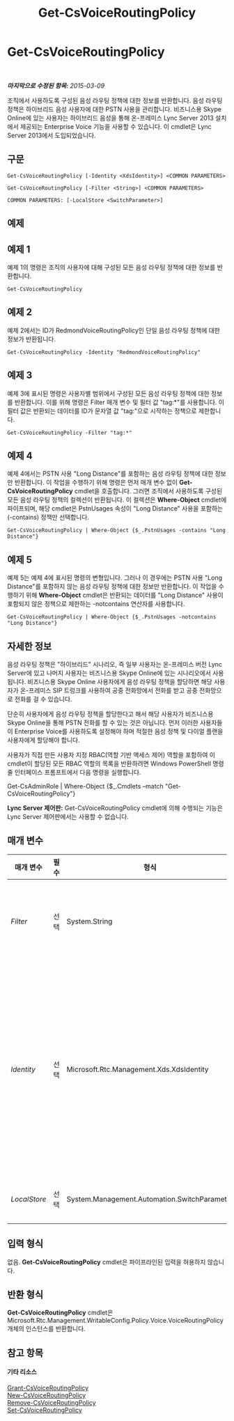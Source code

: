 ﻿---
title: Get-CsVoiceRoutingPolicy
TOCTitle: Get-CsVoiceRoutingPolicy
ms:assetid: 60245b7d-4e95-4925-aae5-c0fa1e9f38fc
ms:mtpsurl: https://technet.microsoft.com/ko-kr/library/JJ204940(v=OCS.15)
ms:contentKeyID: 49303793
ms.date: 08/24/2015
mtps_version: v=OCS.15
ms.translationtype: HT
---

# Get-CsVoiceRoutingPolicy

 

_**마지막으로 수정된 항목:** 2015-03-09_

조직에서 사용하도록 구성된 음성 라우팅 정책에 대한 정보를 반환합니다. 음성 라우팅 정책은 하이브리드 음성 사용자에 대한 PSTN 사용을 관리합니다. 비즈니스용 Skype Online에 있는 사용자는 하이브리드 음성을 통해 온-프레미스 Lync Server 2013 설치에서 제공되는 Enterprise Voice 기능을 사용할 수 있습니다. 이 cmdlet은 Lync Server 2013에서 도입되었습니다.

## 구문

    Get-CsVoiceRoutingPolicy [-Identity <XdsIdentity>] <COMMON PARAMETERS>

    Get-CsVoiceRoutingPolicy [-Filter <String>] <COMMON PARAMETERS>

    COMMON PARAMETERS: [-LocalStore <SwitchParameter>]

## 예제

## 예제 1

예제 1의 명령은 조직의 사용자에 대해 구성된 모든 음성 라우팅 정책에 대한 정보를 반환합니다.

    Get-CsVoiceRoutingPolicy

## 예제 2

예제 2에서는 ID가 RedmondVoiceRoutingPolicy인 단일 음성 라우팅 정책에 대한 정보가 반환됩니다.

    Get-CsVoiceRoutingPolicy -Identity "RedmondVoiceRoutingPolicy"

## 예제 3

예제 3에 표시된 명령은 사용자별 범위에서 구성된 모든 음성 라우팅 정책에 대한 정보를 반환합니다. 이를 위해 명령은 Filter 매개 변수 및 필터 값 "tag:\*"를 사용합니다. 이 필터 값은 반환되는 데이터를 ID가 문자열 값 "tag:"으로 시작하는 정책으로 제한합니다.

    Get-CsVoiceRoutingPolicy -Filter "tag:*"

## 예제 4

예제 4에서는 PSTN 사용 "Long Distance"를 포함하는 음성 라우팅 정책에 대한 정보만 반환합니다. 이 작업을 수행하기 위해 명령은 먼저 매개 변수 없이 **Get-CsVoiceRoutingPolicy** cmdlet을 호출합니다. 그러면 조직에서 사용하도록 구성된 모든 음성 라우팅 정책의 컬렉션이 반환됩니다. 이 컬렉션은 **Where-Object** cmdlet에 파이프되며, 해당 cmdlet은 PstnUsages 속성이 "Long Distance" 사용을 포함하는(-contains) 정책만 선택합니다.

    Get-CsVoiceRoutingPolicy | Where-Object {$_.PstnUsages -contains "Long Distance"}

## 예제 5

예제 5는 예제 4에 표시된 명령의 변형입니다. 그러나 이 경우에는 PSTN 사용 "Long Distance"를 포함하지 않는 음성 라우팅 정책에 대한 정보만 반환합니다. 이 작업을 수행하기 위해 **Where-Object** cmdlet은 반환되는 데이터를 "Long Distance" 사용이 포함되지 않은 정책으로 제한하는 -notcontains 연산자를 사용합니다.

    Get-CsVoiceRoutingPolicy | Where-Object {$_.PstnUsages -notcontains "Long Distance"}

## 자세한 정보

음성 라우팅 정책은 "하이브리드" 시나리오, 즉 일부 사용자는 온-프레미스 버전 Lync Server에 있고 나머지 사용자는 비즈니스용 Skype Online에 있는 시나리오에서 사용됩니다. 비즈니스용 Skype Online 사용자에게 음성 라우팅 정책을 할당하면 해당 사용자가 온-프레미스 SIP 트렁크를 사용하여 공중 전화망에서 전화를 받고 공중 전화망으로 전화를 걸 수 있습니다.

단순히 사용자에게 음성 라우팅 정책을 할당한다고 해서 해당 사용자가 비즈니스용 Skype Online을 통해 PSTN 전화를 할 수 있는 것은 아닙니다. 먼저 이러한 사용자들이 Enterprise Voice를 사용하도록 설정해야 하며 적절한 음성 정책 및 다이얼 플랜을 사용자에게 할당해야 합니다.

사용자가 직접 만든 사용자 지정 RBAC(역할 기반 액세스 제어) 역할을 포함하여 이 cmdlet이 할당된 모든 RBAC 역할의 목록을 반환하려면 Windows PowerShell 명령줄 인터페이스 프롬프트에서 다음 명령을 실행합니다.

Get-CsAdminRole | Where-Object {$\_.Cmdlets –match "Get-CsVoiceRoutingPolicy"}

**Lync Server 제어판:** Get-CsVoiceRoutingPolicy cmdlet에 의해 수행되는 기능은 Lync Server 제어판에서는 사용할 수 없습니다.

## 매개 변수


<table>
<colgroup>
<col style="width: 25%" />
<col style="width: 25%" />
<col style="width: 25%" />
<col style="width: 25%" />
</colgroup>
<thead>
<tr class="header">
<th>매개 변수</th>
<th>필수</th>
<th>형식</th>
<th>설명</th>
</tr>
</thead>
<tbody>
<tr class="odd">
<td><p><em>Filter</em></p></td>
<td><p>선택</p></td>
<td><p>System.String</p></td>
<td><p>하나 이상의 음성 라우팅 정책을 검색할 때 와일드카드를 사용할 수 있습니다. 예를 들어 사용자별 범위에서 구성된 모든 정책을 반환하려면 다음 구문을 사용합니다.</p>
<p>-Filter &quot;tag:*&quot;</p></td>
</tr>
<tr class="even">
<td><p><em>Identity</em></p></td>
<td><p>선택</p></td>
<td><p>Microsoft.Rtc.Management.Xds.XdsIdentity</p></td>
<td><p>검색할 음성 라우팅 정책의 고유 식별자입니다. 전역 정책을 반환하려면 다음 구문을 사용합니다.</p>
<p>-Identity global</p>
<p>사용자별 범위에서 구성된 정책을 반환하려면 다음과 같은 구문을 사용합니다.</p>
<p>-Identity &quot;RedmondVoiceRoutingPolicy&quot;</p>
<p>Identity를 지정할 때 와일드카드 문자를 사용할 수 없습니다.</p>
<p>Identity 및 Filter 매개 변수를 둘 다 지정하지 않으면 <strong>Get-CsVoiceRoutingPolicy</strong> cmdlet은 조직에서 사용하도록 구성된 모든 음성 라우팅 정책을 반환합니다.</p></td>
</tr>
<tr class="odd">
<td><p><em>LocalStore</em></p></td>
<td><p>선택</p></td>
<td><p>System.Management.Automation.SwitchParameter</p></td>
<td><p>중앙 관리 저장소 자체가 아니라 중앙 관리 저장소의 로컬 복제본에서 음성 정책 데이터를 검색합니다.</p></td>
</tr>
</tbody>
</table>


## 입력 형식

없음. **Get-CsVoiceRoutingPolicy** cmdlet은 파이프라인된 입력을 허용하지 않습니다.

## 반환 형식

**Get-CsVoiceRoutingPolicy** cmdlet은 Microsoft.Rtc.Management.WritableConfig.Policy.Voice.VoiceRoutingPolicy 개체의 인스턴스를 반환합니다.

## 참고 항목

#### 기타 리소스

[Grant-CsVoiceRoutingPolicy](grant-csvoiceroutingpolicy.md)  
[New-CsVoiceRoutingPolicy](new-csvoiceroutingpolicy.md)  
[Remove-CsVoiceRoutingPolicy](remove-csvoiceroutingpolicy.md)  
[Set-CsVoiceRoutingPolicy](set-csvoiceroutingpolicy.md)

